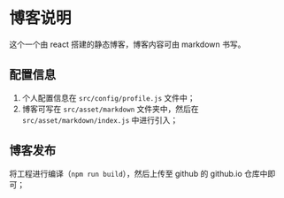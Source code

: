 # 博客说明

这个一个由 react 搭建的静态博客，博客内容可由 markdown 书写。

## 配置信息

1. 个人配置信息在 `src/config/profile.js` 文件中；
2. 博客可写在 `src/asset/markdown` 文件夹中，然后在 `src/asset/markdown/index.js` 中进行引入；

## 博客发布

将工程进行编译（`npm run build`），然后上传至 github 的 github.io 仓库中即可；
